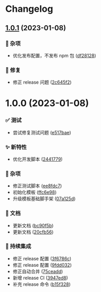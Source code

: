 # Changelog

## [1.0.1](https://github.com/arvinxx/vercel-serverless-api-template/compare/v1.0.0...v1.0.1) (2023-01-08)

### 🎫 杂项

- 优化发布配置，不发布 npm 包 ([df28128](https://github.com/arvinxx/vercel-serverless-api-template/commit/df28128))

### 🐛 修复

- 修正 release 问题 ([2c645f2](https://github.com/arvinxx/vercel-serverless-api-template/commit/2c645f2))

# 1.0.0 (2023-01-08)

### ✅ 测试

- 尝试修复测试问题 ([e517bae](https://github.com/arvinxx/vercel-serverless-api-template/commit/e517bae))

### ✨ 新特性

- 优化开发脚本 ([2441779](https://github.com/arvinxx/vercel-serverless-api-template/commit/2441779))

### 🎫 杂项

- 修正测试脚本 ([ee8fdc7](https://github.com/arvinxx/vercel-serverless-api-template/commit/ee8fdc7))
- 初始化模板 ([ffc6e98](https://github.com/arvinxx/vercel-serverless-api-template/commit/ffc6e98))
- 升级模板基础脚手架 ([07a125d](https://github.com/arvinxx/vercel-serverless-api-template/commit/07a125d))

### 📝 文档

- 更新文档 ([bc90f5b](https://github.com/arvinxx/vercel-serverless-api-template/commit/bc90f5b))
- 更新文档 ([20cfb56](https://github.com/arvinxx/vercel-serverless-api-template/commit/20cfb56))

### 🔧 持续集成

- 修正 release 配置 ([3f6786c](https://github.com/arvinxx/vercel-serverless-api-template/commit/3f6786c))
- 修正 release 配置 ([9fdd032](https://github.com/arvinxx/vercel-serverless-api-template/commit/9fdd032))
- 修正自动合并 ([75ceadd](https://github.com/arvinxx/vercel-serverless-api-template/commit/75ceadd))
- 新增 release CI ([3947ed8](https://github.com/arvinxx/vercel-serverless-api-template/commit/3947ed8))
- 补充 release 命令 ([b15f328](https://github.com/arvinxx/vercel-serverless-api-template/commit/b15f328))
